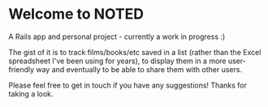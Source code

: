 <h1> Welcome to NOTED </h1>

A Rails app and personal project - currently a work in progress :) 

The gist of it is to track films/books/etc saved in a list (rather than the Excel spreadsheet I've been using for years), to display them in a more user-friendly way and eventually to be able to share them with other users. 

Please feel free to get in touch if you have any suggestions! Thanks for taking a look. 
